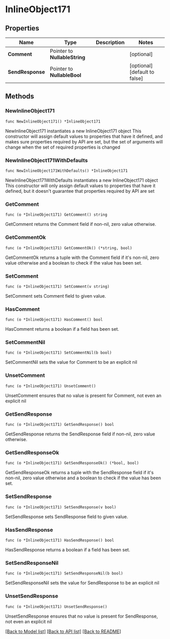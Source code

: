 # InlineObject171

## Properties

Name | Type | Description | Notes
------------ | ------------- | ------------- | -------------
**Comment** | Pointer to **NullableString** |  | [optional] 
**SendResponse** | Pointer to **NullableBool** |  | [optional] [default to false]

## Methods

### NewInlineObject171

`func NewInlineObject171() *InlineObject171`

NewInlineObject171 instantiates a new InlineObject171 object
This constructor will assign default values to properties that have it defined,
and makes sure properties required by API are set, but the set of arguments
will change when the set of required properties is changed

### NewInlineObject171WithDefaults

`func NewInlineObject171WithDefaults() *InlineObject171`

NewInlineObject171WithDefaults instantiates a new InlineObject171 object
This constructor will only assign default values to properties that have it defined,
but it doesn't guarantee that properties required by API are set

### GetComment

`func (o *InlineObject171) GetComment() string`

GetComment returns the Comment field if non-nil, zero value otherwise.

### GetCommentOk

`func (o *InlineObject171) GetCommentOk() (*string, bool)`

GetCommentOk returns a tuple with the Comment field if it's non-nil, zero value otherwise
and a boolean to check if the value has been set.

### SetComment

`func (o *InlineObject171) SetComment(v string)`

SetComment sets Comment field to given value.

### HasComment

`func (o *InlineObject171) HasComment() bool`

HasComment returns a boolean if a field has been set.

### SetCommentNil

`func (o *InlineObject171) SetCommentNil(b bool)`

 SetCommentNil sets the value for Comment to be an explicit nil

### UnsetComment
`func (o *InlineObject171) UnsetComment()`

UnsetComment ensures that no value is present for Comment, not even an explicit nil
### GetSendResponse

`func (o *InlineObject171) GetSendResponse() bool`

GetSendResponse returns the SendResponse field if non-nil, zero value otherwise.

### GetSendResponseOk

`func (o *InlineObject171) GetSendResponseOk() (*bool, bool)`

GetSendResponseOk returns a tuple with the SendResponse field if it's non-nil, zero value otherwise
and a boolean to check if the value has been set.

### SetSendResponse

`func (o *InlineObject171) SetSendResponse(v bool)`

SetSendResponse sets SendResponse field to given value.

### HasSendResponse

`func (o *InlineObject171) HasSendResponse() bool`

HasSendResponse returns a boolean if a field has been set.

### SetSendResponseNil

`func (o *InlineObject171) SetSendResponseNil(b bool)`

 SetSendResponseNil sets the value for SendResponse to be an explicit nil

### UnsetSendResponse
`func (o *InlineObject171) UnsetSendResponse()`

UnsetSendResponse ensures that no value is present for SendResponse, not even an explicit nil

[[Back to Model list]](../README.md#documentation-for-models) [[Back to API list]](../README.md#documentation-for-api-endpoints) [[Back to README]](../README.md)


